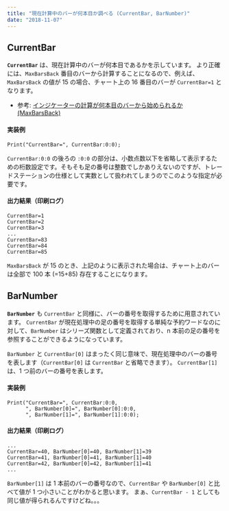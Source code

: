 ```yaml
---
title: "現在計算中のバーが何本目か調べる (CurrentBar, BarNumber)"
date: "2018-11-07"
---
```


CurrentBar
----

**`CurrentBar`** は、現在計算中のバーが何本目であるかを示しています。
より正確には、`MaxBarsBack` 番目のバーから計算することになるので、例えば、`MaxBarsBack` の値が 15 の場合、チャート上の 16 番目のバーが `CurrentBar=1` となります。

- 参考: [インジケーターの計算が何本目のバーから始められるか (MaxBarsBack)](max-bars-back.html)

#### 実装例

~~~
Print("CurrentBar=", CurrentBar:0:0);
~~~

<div class="note">
<code>CurrentBar:0:0</code> の後ろの <code>:0:0</code> の部分は、小数点数以下を省略して表示するための桁数設定です。そもそも足の番号は整数でしかありえないのですが、トレードステーションの仕様として実数として扱われてしまうのでこのような指定が必要です。
</div>

#### 出力結果（印刷ログ）

~~~
CurrentBar=1
CurrentBar=2
CurrentBar=3
...
CurrentBar=83
CurrentBar=84
CurrentBar=85
~~~

`MaxBarsBack` が 15 のとき、上記のように表示された場合は、チャート上のバーは全部で 100 本 (=15+85) 存在することになります。


BarNumber
----

**`BarNumber`** も `CurrentBar` と同様に、バーの番号を取得するために用意されています。
`CurrentBar` が現在処理中の足の番号を取得する単純な予約ワードなのに対して、`BarNumber` はシリーズ関数として定義されており、n 本前の足の番号を参照することができるようになっています。

`BarNumber` と `CurrentBar[0]` はまったく同じ意味で、現在処理中のバーの番号を表します（`CurrentBar[0]` は `CurrentBar` と省略できます）。
`CurrentBar[1]` は、1 つ前のバーの番号を表します。

#### 実装例

~~~
Print("CurrentBar=", CurrentBar:0:0,
      ", BarNumber[0]=", BarNumber[0]:0:0,
      ", BarNumber[1]=", BarNumber[1]:0:0);
~~~

#### 出力結果（印刷ログ）

~~~
...
CurrentBar=40, BarNumber[0]=40, BarNumber[1]=39
CurrentBar=41, BarNumber[0]=41, BarNumber[1]=40
CurrentBar=42, BarNumber[0]=42, BarNumber[1]=41
...
~~~

`BarNumber[1]` は 1 本前のバーの番号なので、`CurrentBar` や `BarNumber[0]` と比べて値が 1 つ小さいことがわかると思います。
まぁ、`CurrentBar - 1` としても同じ値が得られるんですけどね。。。

